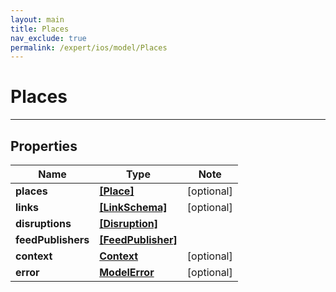 ```yaml
---
layout: main
title: Places
nav_exclude: true
permalink: /expert/ios/model/Places
---
```


# Places

---

## Properties

Name | Type | Note
---- | ---- | ----
**places** | [**[Place]**](Place.md) | [optional] 
**links** | [**[LinkSchema]**](LinkSchema.md) | [optional] 
**disruptions** | [**[Disruption]**](Disruption.md) | 
**feedPublishers** | [**[FeedPublisher]**](FeedPublisher.md) | 
**context** | [**Context**](Context.md) | [optional] 
**error** | [**ModelError**](ModelError.md) | [optional] 


